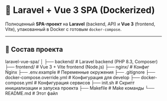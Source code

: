 # 🚀 Laravel + Vue 3 SPA (Dockerized)

Полноценный **SPA-проект** на **Laravel** (backend, API) и **Vue 3** (frontend, Vite), упакованный в Docker с готовым `docker-compose`.

---

## 📂 Состав проекта

laravel-vue-spa/
│
├── backend/ # Laravel backend (PHP 8.3, Composer)
├── frontend/ # Vue 3 + Vite frontend (Node.js)
├── nginx/ # Конфиг Nginx
├── .env.example # Переменные окружения
├── .gitignore
├── docker-compose.override.yml # Конфигурация для develop
├── docker-compose.yml # Конфигурация сервисов
├── init.sh # Скрипт инициализации и запуска проекта
├── Makefile # Make команды
└── README.md # Этот файл